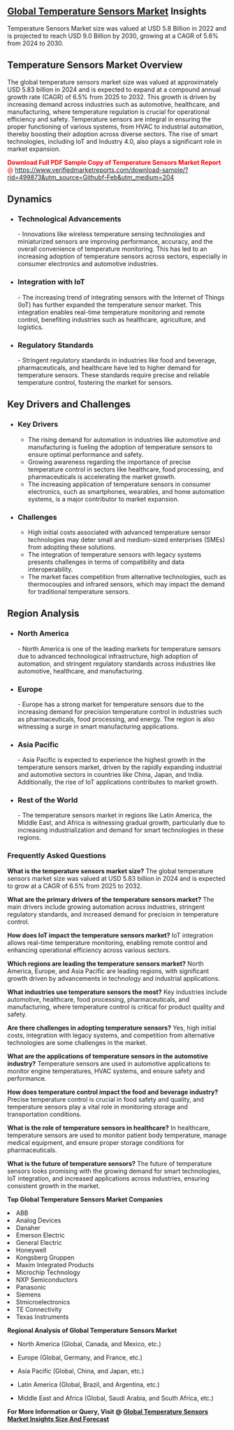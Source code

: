 <h2><a href="https://www.verifiedmarketreports.com/download-sample/?rid=499873&amp;utm_source=Githubf&amp;utm_medium=204" target="_blank">Global Temperature Sensors Market</a> Insights</h2><p>Temperature Sensors Market size was valued at USD 5.8 Billion in 2022 and is projected to reach USD 9.0 Billion by 2030, growing at a CAGR of 5.6% from 2024 to 2030.</p><p> <h2>Temperature Sensors Market Overview</h2> <p>The global temperature sensors market size was valued at approximately USD 5.83 billion in 2024 and is expected to expand at a compound annual growth rate (CAGR) of 6.5% from 2025 to 2032. This growth is driven by increasing demand across industries such as automotive, healthcare, and manufacturing, where temperature regulation is crucial for operational efficiency and safety. Temperature sensors are integral in ensuring the proper functioning of various systems, from HVAC to industrial automation, thereby boosting their adoption across diverse sectors. The rise of smart technologies, including IoT and Industry 4.0, also plays a significant role in market expansion.</p> <p><p><span class=""><span style="color: #ff0000;"><strong>Download Full PDF Sample Copy of Temperature Sensors Market Report</strong> @ </span><a href="https://www.verifiedmarketreports.com/download-sample/?rid=499873&amp;utm_source=Githubf-Feb&amp;utm_medium=204" target="_blank">https://www.verifiedmarketreports.com/download-sample/?rid=499873&amp;utm_source=Githubf-Feb&amp;utm_medium=204</a></span></p></p> <h2>Dynamics</h2> <ul> <li><h3>Technological Advancements</h3> - Innovations like wireless temperature sensing technologies and miniaturized sensors are improving performance, accuracy, and the overall convenience of temperature monitoring. This has led to an increasing adoption of temperature sensors across sectors, especially in consumer electronics and automotive industries.</li> <li><h3>Integration with IoT</h3> - The increasing trend of integrating sensors with the Internet of Things (IoT) has further expanded the temperature sensor market. This integration enables real-time temperature monitoring and remote control, benefiting industries such as healthcare, agriculture, and logistics.</li> <li><h3>Regulatory Standards</h3> - Stringent regulatory standards in industries like food and beverage, pharmaceuticals, and healthcare have led to higher demand for temperature sensors. These standards require precise and reliable temperature control, fostering the market for sensors.</li> </ul> <h2>Key Drivers and Challenges</h2> <ul> <li><h3>Key Drivers</h3> <ul> <li>The rising demand for automation in industries like automotive and manufacturing is fueling the adoption of temperature sensors to ensure optimal performance and safety.</li> <li>Growing awareness regarding the importance of precise temperature control in sectors like healthcare, food processing, and pharmaceuticals is accelerating the market growth.</li> <li>The increasing application of temperature sensors in consumer electronics, such as smartphones, wearables, and home automation systems, is a major contributor to market expansion.</li> </ul> </li> <li><h3>Challenges</h3> <ul> <li>High initial costs associated with advanced temperature sensor technologies may deter small and medium-sized enterprises (SMEs) from adopting these solutions.</li> <li>The integration of temperature sensors with legacy systems presents challenges in terms of compatibility and data interoperability.</li> <li>The market faces competition from alternative technologies, such as thermocouples and infrared sensors, which may impact the demand for traditional temperature sensors.</li> </ul> </li> </ul> <h2>Region Analysis</h2> <ul> <li><h3>North America</h3> - North America is one of the leading markets for temperature sensors due to advanced technological infrastructure, high adoption of automation, and stringent regulatory standards across industries like automotive, healthcare, and manufacturing.</li> <li><h3>Europe</h3> - Europe has a strong market for temperature sensors due to the increasing demand for precision temperature control in industries such as pharmaceuticals, food processing, and energy. The region is also witnessing a surge in smart manufacturing applications.</li> <li><h3>Asia Pacific</h3> - Asia Pacific is expected to experience the highest growth in the temperature sensors market, driven by the rapidly expanding industrial and automotive sectors in countries like China, Japan, and India. Additionally, the rise of IoT applications contributes to market growth.</li> <li><h3>Rest of the World</h3> - The temperature sensors market in regions like Latin America, the Middle East, and Africa is witnessing gradual growth, particularly due to increasing industrialization and demand for smart technologies in these regions.</li> </ul> <h3>Frequently Asked Questions</h3> <p><b>What is the temperature sensors market size?</b> The global temperature sensors market size was valued at USD 5.83 billion in 2024 and is expected to grow at a CAGR of 6.5% from 2025 to 2032.</p> <p><b>What are the primary drivers of the temperature sensors market?</b> The main drivers include growing automation across industries, stringent regulatory standards, and increased demand for precision in temperature control.</p> <p><b>How does IoT impact the temperature sensors market?</b> IoT integration allows real-time temperature monitoring, enabling remote control and enhancing operational efficiency across various sectors.</p> <p><b>Which regions are leading the temperature sensors market?</b> North America, Europe, and Asia Pacific are leading regions, with significant growth driven by advancements in technology and industrial applications.</p> <p><b>What industries use temperature sensors the most?</b> Key industries include automotive, healthcare, food processing, pharmaceuticals, and manufacturing, where temperature control is critical for product quality and safety.</p> <p><b>Are there challenges in adopting temperature sensors?</b> Yes, high initial costs, integration with legacy systems, and competition from alternative technologies are some challenges in the market.</p> <p><b>What are the applications of temperature sensors in the automotive industry?</b> Temperature sensors are used in automotive applications to monitor engine temperatures, HVAC systems, and ensure safety and performance.</p> <p><b>How does temperature control impact the food and beverage industry?</b> Precise temperature control is crucial in food safety and quality, and temperature sensors play a vital role in monitoring storage and transportation conditions.</p> <p><b>What is the role of temperature sensors in healthcare?</b> In healthcare, temperature sensors are used to monitor patient body temperature, manage medical equipment, and ensure proper storage conditions for pharmaceuticals.</p> <p><b>What is the future of temperature sensors?</b> The future of temperature sensors looks promising with the growing demand for smart technologies, IoT integration, and increased applications across industries, ensuring consistent growth in the market.</p> </p><p><strong>Top Global Temperature Sensors Market Companies</strong></p><div data-test-id=""><p><li>ABB</li><li> Analog Devices</li><li> Danaher</li><li> Emerson Electric</li><li> General Electric</li><li> Honeywell</li><li> Kongsberg Gruppen</li><li> Maxim Integrated Products</li><li> Microchip Technology</li><li> NXP Semiconductors</li><li> Panasonic</li><li> Siemens</li><li> Stmicroelectronics</li><li> TE Connectivity</li><li> Texas Instruments</li></p><div><strong>Regional Analysis of&nbsp;Global Temperature Sensors Market</strong></div><ul><li dir="ltr"><p dir="ltr">North America&nbsp;(Global, Canada, and Mexico, etc.)</p></li><li dir="ltr"><p dir="ltr">Europe (Global, Germany, and France, etc.)</p></li><li dir="ltr"><p dir="ltr">Asia Pacific&nbsp;(Global, China, and Japan, etc.)</p></li><li dir="ltr"><p dir="ltr">Latin America&nbsp;(Global, Brazil, and Argentina, etc.)</p></li><li dir="ltr">Middle East and Africa&nbsp;(Global, Saudi Arabia, and South Africa, etc.)</li></ul><p><strong>For More Information or Query, Visit @&nbsp;</strong><strong><a href="https://www.verifiedmarketreports.com/product/temperature-sensors-market-size-and-forecast/?utm_source=Githubf&amp;utm_medium=204" target="_blank">Global Temperature Sensors Market Insights Size And Forecast</a></strong></p></div>
